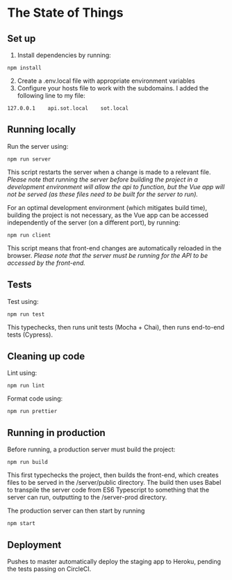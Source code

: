 # The State of Things

## Set up

1. Install dependencies by running:

```
npm install
```

2. Create a .env.local file with appropriate environment variables
3. Configure your hosts file to work with the subdomains. I added the following line to my file:

```
127.0.0.1    api.sot.local    sot.local
```

## Running locally

Run the server using:

```
npm run server
```

This script restarts the server when a change is made to a relevant file.
_Please note that running the server before building the project in a development environment will allow the api to function, but the Vue app will not be served (as these files need to be built for the server to run)._

For an optimal development environment (which mitigates build time), building the project is not necessary, as the Vue app can be accessed independently of the server (on a different port), by running:

```
npm run client
```

This script means that front-end changes are automatically reloaded in the browser.
_Please note that the server must be running for the API to be accessed by the front-end._

## Tests

Test using:

```
npm run test
```

This typechecks, then runs unit tests (Mocha + Chai), then runs end-to-end tests (Cypress).

## Cleaning up code

Lint using:

```
npm run lint
```

Format code using:

```
npm run prettier
```

## Running in production

Before running, a production server must build the project:

```
npm run build
```

This first typechecks the project, then builds the front-end, which creates files to be served in the /server/public directory. The build then uses Babel to transpile the server code from ES6 Typescript to something that the server can run, outputting to the /server-prod directory.

The production server can then start by running

```
npm start
```

## Deployment
Pushes to master automatically deploy the staging app to Heroku, pending the tests passing on CircleCI.

